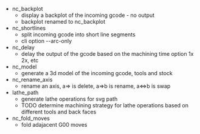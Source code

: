  * nc_backplot
    * display a backplot of the incoming gcode - no output
    * backplot renamed to nc_backplot
 * nc_shortlines
    * split incoming gcode into short line segments
    * cli option --arc-only
 * nc_delay
    * delay the output of the gcode based on the machining time option 1x 2x, etc
 * nc_model
    * generate a 3d model of the incoming gcode, tools and stock
 * nc_rename_axis
    * rename an axis, a=> is delete, a=>b is rename, a<=>b is swap
 * lathe_path
    * generate lathe operations for svg path
    * TODO determine machining strategy for lathe operations based on different tools and back faces
 * nc_fold_moves
    * fold adajacent G00 moves